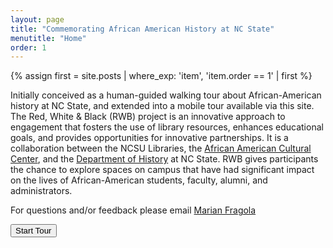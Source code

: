 ```yaml
---
layout: page
title: "Commemorating African American History at NC State"
menutitle: "Home"
order: 1
---
```


{% assign first = site.posts | where_exp: 'item', 'item.order == 1' | first %}

Initially conceived as a human-guided walking tour about African-American history at NC State, and extended into a mobile tour available via this site. The Red, White &amp; Black (RWB) project is an innovative approach to engagement that fosters the use of library resources, enhances educational goals, and provides opportunities for innovative partnerships. It is a collaboration between the NCSU Libraries, the <a href="https://oied.ncsu.edu/aacc/">African American Cultural Center</a>, and the <a href="https://history.ncsu.edu/">Department of History</a> at NC State. RWB gives participants the chance to explore spaces on campus that have had significant impact on the lives of African-American students, faculty, alumni, and administrators.

For questions and/or feedback please email <a href="mailto:mgfragol@ncsu.edu">Marian Fragola</a>

<form action="#{{first.url}}" method="get" class="start">
   <button type="submit">Start Tour <i class="far fa-play-circle"></i></button>
</form>